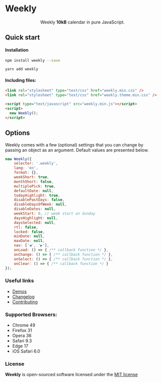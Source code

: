 # Weekly

<p align="center">Weekly <b>10kB</b>  calendar in pure JavaScript.</p>

## Quick start

#### Installation

```bash
npm install weekly --save
```

```bash
yarn add weekly
```

#### Including files:

```html
<link rel="stylesheet" type="text/css" href="weekly.min.css" />
<link rel="stylesheet" type="text/css" href="weekly.theme.min.css" />

<script type="text/javascript" src="weekly.min.js"></script>
<script>
  new Weekly();
</script>
```


## Options

Weekly comes with a few (optional) settings that you can change by passing an object as an argument.
Default values are presented below.

```js
new Weekly({
    selector: '.weekly',
    lang: 'en',
    format: {},
    weekShort: true,
    monthShort: false,
    multiplePick: true,
    defaultDate: null,
    todayHighlight: true,
    disablePastDays: false,
    disableDaysOfWeek: null,
    disableDates: null,
    weekStart: 0, // week start on Sunday
    daysHighlight: null,
    daysSelected: null,
    rtl: false,
    locked: false,
    minDate: null,
    maxDate: null,
    nav: ['◀', '▶'],
    onLoad: () => { /** callback function */ },
    onChange: () => { /** callback function */ },
    onSelect: () => { /** callback function */ },
    onClear: () => { /** callback function */ }
});
```


### Useful links

- [Demos](https://mauroreisvieira.github.io/weekly/)
- [Changelog](CHANGELOG.md)
- [Contributing](CONTRIBUTING.md)

### Supported Browsers:

- Chrome 49
- Firefox 31
- Opera 36
- Safari 9.3
- Edge 17
- iOS Safari 6.0

### License

**Weekly** is open-sourced software licensed under the [MIT license](http://opensource.org/licenses/MIT)
